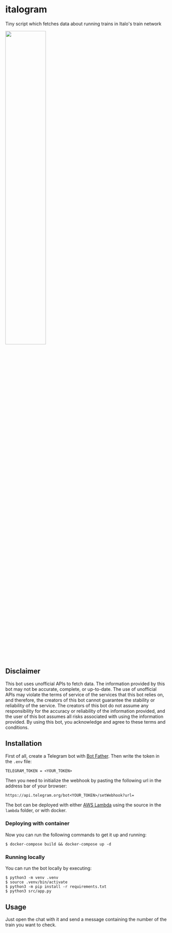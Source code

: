 # italogram
Tiny script which fetches data about running trains in Italo's train network

<img src="https://user-images.githubusercontent.com/26849744/219042887-08b7c8d2-bc9b-4ef0-a087-21368b657663.png" alt="" width="50%" height="50%">



## Disclaimer
This bot uses unofficial APIs to fetch data. The information provided by this bot may not be accurate, complete, or up-to-date. The use of unofficial APIs may violate the terms of service of the services that this bot relies on, and therefore, the creators of this bot cannot guarantee the stability or reliability of the service. The creators of this bot do not assume any responsibility for the accuracy or reliability of the information provided, and the user of this bot assumes all risks associated with using the information provided. By using this bot, you acknowledge and agree to these terms and conditions.

## Installation
First of all, create a Telegram bot with [Bot Father](https://telegram.me/BotFather). Then write the token in the `.env` file:
```
TELEGRAM_TOKEN = <YOUR_TOKEN>
```
Then you need to initialize the webhook by pasting the following url in the address bar of your browser:
```
https://api.telegram.org/bot<YOUR_TOKEN>/setWebhook?url=
```
The bot can be deployed with either [AWS Lambda](https://aws.amazon.com/it/lambda/) using the source in the `lambda` folder, or with docker.

### Deploying with container
Now you can run the following commands to get it up and running:
``` shell
$ docker-compose build && docker-compose up -d
```

### Running locally
You can run the bot locally by executing:
``` shell
$ python3 -m venv .venv
$ source .venv/bin/activate
$ python3 -m pip install -r requirements.txt
$ python3 src/app.py
```

## Usage
Just open the chat with it and send a message containing the number of the train you want to check.
